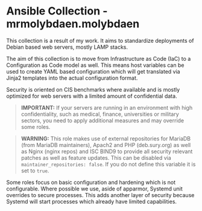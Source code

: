 # Ansible Collection - mrmolybdaen.molybdaen

This collection is a result of my work. It aims to standardize deployments of Debian based web servers, mostly LAMP stacks.

The aim of this collection is to move from Infrastructure as Code (IaC) to a Configuration as Code model as well.
This means host variables can be used to create YAML based configuration which will get translated via Jinja2 templates
into the actual configuration format.

Security is oriented on CIS benchmarks where available and is mostly optimized for web servers with a limited amount of confidential data.

> **IMPORTANT:**
> If your servers are running in an environment with high confidentiality, such as medical, finance, universities or
> military sectors, you need to apply additional measures and may override some roles.

> **WARNING:**
> This role makes use of external repositories for MariaDB (from MariaDB maintainers), Apach2 and PHP (deb.sury.org) as
> well as Nginx (nginx repos) and ISC BIND9 to provide all security relevant patches as well as feature updates.
> This can be disabled via `maintainer_repositories: false`. If you do not define this variable it is set to `true`.

Some roles focus on basic configuration and hardening which is not configurable.
Where possible we use, aside of apparmor, Systemd unit overrides to secure processes. This adds another layer of security
because Systemd will start processes which already have limited capabilities.

